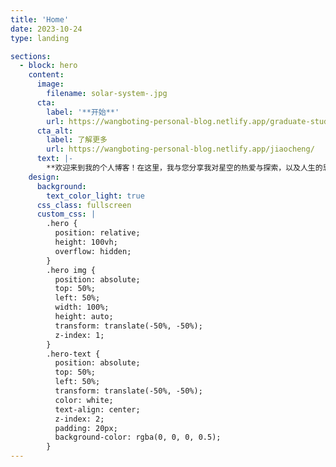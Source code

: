```yaml
---  
title: 'Home'  
date: 2023-10-24  
type: landing  

sections:  
  - block: hero  
    content:  
      image:  
        filename: solar-system-.jpg  
      cta:  
        label: '**开始**'  
        url: https://wangboting-personal-blog.netlify.app/graduate-student-life/  
      cta_alt:  
        label: 了解更多  
        url: https://wangboting-personal-blog.netlify.app/jiaocheng/  
      text: |-  
        **欢迎来到我的个人博客！在这里，我与您分享我对星空的热爱与探索，以及人生的思考和体验。不论您是天文爱好者、哲学追寻者，还是寻找灵感的人，我希望我的博客能为您带来启发和共鸣。 🌟**  
    design:  
      background:  
        text_color_light: true  
      css_class: fullscreen  
      custom_css: |  
        .hero {  
          position: relative; 
          height: 100vh;  
          overflow: hidden; 
        }  
        .hero img {  
          position: absolute; 
          top: 50%; 
          left: 50%; 
          width: 100%; 
          height: auto;  
          transform: translate(-50%, -50%);   
          z-index: 1; 
        }  
        .hero-text {  
          position: absolute; 
          top: 50%; 
          left: 50%; 
          transform: translate(-50%, -50%); 
          color: white; 
          text-align: center; 
          z-index: 2; 
          padding: 20px; 
          background-color: rgba(0, 0, 0, 0.5);   
        }  
---
```

